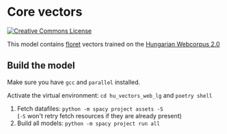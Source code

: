 # Core vectors


<a rel="license" href="https://creativecommons.org/licenses/by-sa/4.0/"><img alt="Creative Commons License" style="border-width:0" src="https://i.creativecommons.org/l/by-sa/4.0/88x31.png" /></a>

This model contains [floret](https://github.com/explosion/floret) vectors trained on the [Hungarian Webcorpus 2.0](https://hlt.bme.hu/en/resources/webcorpus2)

## Build the model

Make sure you have `gcc` and `parallel` installed.

Activate the virtual environment: `cd hu_vectors_web_lg` and `poetry shell`

1. Fetch datafiles: `python -m spacy project assets -S` <br/>
   (`-S` won't retry fetch resources if they are already present)
2. Build all models: `python -m spacy project run all`

